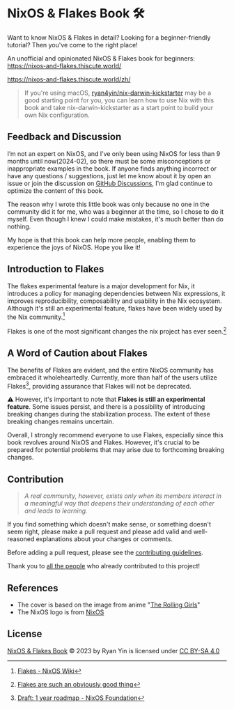 # NixOS & Flakes Book :hammer_and_wrench: 

Want to know NixOS & Flakes in detail? Looking for a beginner-friendly tutorial? Then
you've come to the right place!

An unofficial and opinionated NixOS & Flakes book for beginners:
https://nixos-and-flakes.thiscute.world/

https://nixos-and-flakes.thiscute.world/zh/

> If you're using macOS,
> [ryan4yin/nix-darwin-kickstarter](https://github.com/ryan4yin/nix-darwin-kickstarter)
> may be a good starting point for you, you can learn how to use Nix with this book and
> take nix-darwin-kickstarter as a start point to build your own Nix configuration.

## Feedback and Discussion

I’m not an expert on NixOS, and I’ve only been using NixOS for less than 9 months until
now(2024-02), so there must be some misconceptions or inappropriate examples in the book.
If anyone finds anything incorrect or have any questions / suggestions, just let me know
about it by open an issue or join the discussion on
[GitHub Discussions](https://github.com/ryan4yin/nixos-and-flakes-book/discussions), I'm
glad continue to optimize the content of this book.

The reason why I wrote this little book was only because no one in the community did it
for me, who was a beginner at the time, so I chose to do it myself. Even though I knew I
could make mistakes, it's much better than do nothing.

My hope is that this book can help more people, enabling them to experience the joys of
NixOS. Hope you like it!

## Introduction to Flakes

The flakes experimental feature is a major development for Nix, it introduces a policy for
managing dependencies between Nix expressions, it improves reproducibility, composability
and usability in the Nix ecosystem. Although it's still an experimental feature, flakes
have been widely used by the Nix community.[^1]

Flakes is one of the most significant changes the nix project has ever seen.[^2]

## A Word of Caution about Flakes

The benefits of Flakes are evident, and the entire NixOS community has embraced it
wholeheartedly. Currently, more than half of the users utilize Flakes[^3], providing
assurance that Flakes will not be deprecated.

:warning: However, it's important to note that **Flakes is still an experimental
feature**. Some issues persist, and there is a possibility of introducing breaking changes
during the stabilization process. The extent of these breaking changes remains uncertain.

Overall, I strongly recommend everyone to use Flakes, especially since this book revolves
around NixOS and Flakes. However, it's crucial to be prepared for potential problems that
may arise due to forthcoming breaking changes.

## Contribution

> _A real community, however, exists only when its members interact in a meaningful way
> that deepens their understanding of each other and leads to learning._

If you find something which doesn't make sense, or something doesn't seem right, please
make a pull request and please add valid and well-reasoned explanations about your changes
or comments.

Before adding a pull request, please see the
[contributing guidelines](/.github/CONTRIBUTING.md).

Thank you to
[all the people](https://github.com/ryan4yin/nixos-and-flakes-book/graphs/contributors)
who already contributed to this project!

## References

- The cover is based on the image from anime
  "[The Rolling Girls](https://en.wikipedia.org/wiki/The_Rolling_Girls)"
- The NixOS logo is from [NixOS](https://nixos.org/)

## License

[NixOS & Flakes Book](https://github.com/ryan4yin/nixos-and-flakes-book) © 2023 by Ryan
Yin is licensed under [CC BY-SA 4.0](./LICENSE.md)

[^1]: [Flakes - NixOS Wiki](https://wiki.nixos.org/wiki/Flakes)
[^2]:
    [Flakes are such an obviously good thing](https://grahamc.com/blog/flakes-are-an-obviously-good-thing/)

[^3]:
    [Draft: 1 year roadmap - NixOS Foundation](https://nixos-foundation.notion.site/1-year-roadmap-0dc5c2ec265a477ea65c549cd5e568a9)

